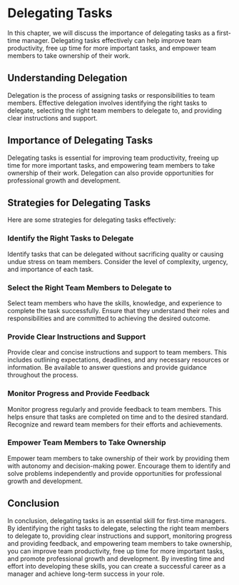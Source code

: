 Delegating Tasks
=======================================================

In this chapter, we will discuss the importance of delegating tasks as a first-time manager. Delegating tasks effectively can help improve team productivity, free up time for more important tasks, and empower team members to take ownership of their work.

Understanding Delegation
------------------------

Delegation is the process of assigning tasks or responsibilities to team members. Effective delegation involves identifying the right tasks to delegate, selecting the right team members to delegate to, and providing clear instructions and support.

Importance of Delegating Tasks
------------------------------

Delegating tasks is essential for improving team productivity, freeing up time for more important tasks, and empowering team members to take ownership of their work. Delegation can also provide opportunities for professional growth and development.

Strategies for Delegating Tasks
-------------------------------

Here are some strategies for delegating tasks effectively:

### Identify the Right Tasks to Delegate

Identify tasks that can be delegated without sacrificing quality or causing undue stress on team members. Consider the level of complexity, urgency, and importance of each task.

### Select the Right Team Members to Delegate to

Select team members who have the skills, knowledge, and experience to complete the task successfully. Ensure that they understand their roles and responsibilities and are committed to achieving the desired outcome.

### Provide Clear Instructions and Support

Provide clear and concise instructions and support to team members. This includes outlining expectations, deadlines, and any necessary resources or information. Be available to answer questions and provide guidance throughout the process.

### Monitor Progress and Provide Feedback

Monitor progress regularly and provide feedback to team members. This helps ensure that tasks are completed on time and to the desired standard. Recognize and reward team members for their efforts and achievements.

### Empower Team Members to Take Ownership

Empower team members to take ownership of their work by providing them with autonomy and decision-making power. Encourage them to identify and solve problems independently and provide opportunities for professional growth and development.

Conclusion
----------

In conclusion, delegating tasks is an essential skill for first-time managers. By identifying the right tasks to delegate, selecting the right team members to delegate to, providing clear instructions and support, monitoring progress and providing feedback, and empowering team members to take ownership, you can improve team productivity, free up time for more important tasks, and promote professional growth and development. By investing time and effort into developing these skills, you can create a successful career as a manager and achieve long-term success in your role.
